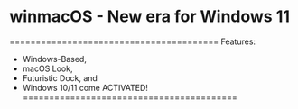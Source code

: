 # winmacOS - New era for Windows 11
========================================
Features:
- Windows-Based,
- macOS Look,
- Futuristic Dock, and
- Windows 10/11 come ACTIVATED!
=========================================



